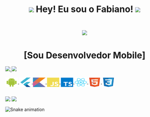 <h1 align="center">
<img src="https://media0.giphy.com/media/Lmy23L3RkJ0sEWokRN/giphy.gif?cid=ecf05e47mhxs1aglvkzku1ut4zikr2rb7jb9foctaresziuy&rid=giphy.gif&ct=g" width="28">
Hey! Eu sou o Fabiano!  <img src="https://media3.giphy.com/media/CEK6VlVkjTZ5u/giphy.gif?cid=ecf05e477228fgwmrjdnps1tspo0xpg34ked2hy1xsqw35yp&rid=giphy.gif&ct=g" width="40">
</h1>

<h1 align="center">
  <img src= "https://media4.giphy.com/media/WsJzXF8M8tl6w/giphy.gif?cid=ecf05e47s06ok0f0av4oegrmuot362tn8t5ih9dh3u72kki6&rid=giphy.gif&ct=g" width="500">
  </h1>
 <h1 align="center">
[Sou Desenvolvedor Mobile] 
<div align="center">
  </h1>
  
   
  <a href="https://github.com/fabianolimas">
  <img height="180em" src="https://github-readme-stats.vercel.app/api?username=fabianolimas&show_icons=true&theme=dark&include_all_commits=true&count_private=true"/>
  <img height="180em" src="https://github-readme-stats.vercel.app/api/top-langs/?username=fabianolimas&layout=compact&langs_count=7&theme=dark"/>
</div>
<div style="display: inline_block"><br>  
  <img align="center" alt="Fabiano-Android" height="30" width="40" src="https://raw.githubusercontent.com/devicons/devicon/master/icons/android/android-original.svg">
  <img align="center" alt="Fabiano-Flutter" height="30" width="40" src="https://raw.githubusercontent.com/devicons/devicon/master/icons/flutter/flutter-original.svg">
  <img align="center" alt="Fabiano-Kotlin" height="30" width="40" src="https://raw.githubusercontent.com/devicons/devicon/master/icons/kotlin/kotlin-original.svg">
  <img align="center" alt="Fabiano-Js" height="30" width="40" src="https://raw.githubusercontent.com/devicons/devicon/master/icons/javascript/javascript-plain.svg">
  <img align="center" alt="Fabiano-Ts" height="30" width="40" src="https://raw.githubusercontent.com/devicons/devicon/master/icons/typescript/typescript-plain.svg">
  <img align="center" alt="Fabiano-React" height="30" width="40" src="https://raw.githubusercontent.com/devicons/devicon/master/icons/react/react-original.svg">
  <img align="center" alt="Fabiano-HTML" height="30" width="40" src="https://raw.githubusercontent.com/devicons/devicon/master/icons/html5/html5-original.svg">
  <img align="center" alt="Fabiano-CSS" height="30" width="40" src="https://raw.githubusercontent.com/devicons/devicon/master/icons/css3/css3-original.svg">  
  </div>
  
  ##
 
<div> 
  <a href = "mailto:flimas.dev@gmail.com"><img src="https://img.shields.io/badge/-Gmail-%23333?style=for-the-badge&logo=gmail&logoColor=white" target="_blank"></a>
  <a href="https://www.linkedin.com/in/fabiano-limas-45875016a" target="_blank"><img src="https://img.shields.io/badge/-LinkedIn-%230077B5?style=for-the-badge&logo=linkedin&logoColor=white" target="_blank"></a> 
  
  
  ![Snake animation](https://github.com/fabianolimas/fabianolimas/blob/output/github-contribution-grid-snake.svg)
  
 
</div>
  
